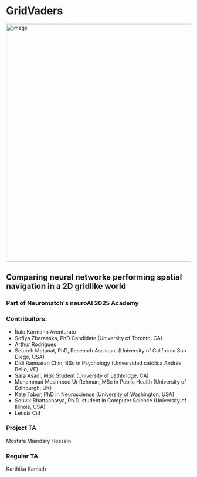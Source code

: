 # GridVaders

<img width="800" height="648" alt="image" src="https://github.com/user-attachments/assets/c3d723e1-7015-4803-83c4-4fe8e0eb7905" />

## Comparing neural networks performing spatial navigation in a 2D gridlike world

### Part of Neuromatch's neuroAI 2025 Academy

### Contribuitors:
* Ítalo Karmann Aventurato
* Sofiya Zbaranska, PhD Candidate (University of Toronto, CA)
* Arthur Rodrigues
* Setareh Metanat, PhD, Research Assistant (University of California San Diego, USA)
* Didi Ramsaran Chin, BSc in Psychology (Universidad catòlica Andrés Bello, VE)
* Sara Asadi, MSc Student (University of Lethbridge, CA)
* Muhammad Mushhood Ur Rehman, MSc in Public Health (University of Edinburgh, UK)
* Kate Tabor, PhD in Neuroscience (University of Washington, USA)
* Souvik Bhattacharya, Ph.D. student in Computer Science (University of Illinois, USA)
* Leticia Cid

### Project TA
Mostafa Miandary Hossein

### Regular TA
Karthika Kamath
